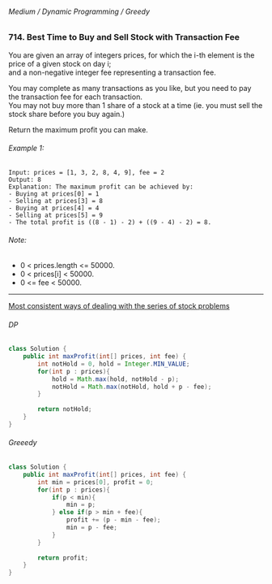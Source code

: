 ###### Medium / Dynamic Programming / Greedy

### 714. Best Time to Buy and Sell Stock with Transaction Fee

You are given an array of integers prices, for which the i-th element is the price of a given stock on day i;   
and a non-negative integer fee representing a transaction fee.

You may complete as many transactions as you like, but you need to pay the transaction fee for each transaction.   
You may not buy more than 1 share of a stock at a time (ie. you must sell the stock share before you buy again.)

Return the maximum profit you can make.

###### Example 1:
```
Input: prices = [1, 3, 2, 8, 4, 9], fee = 2
Output: 8
Explanation: The maximum profit can be achieved by:
- Buying at prices[0] = 1
- Selling at prices[3] = 8
- Buying at prices[4] = 4
- Selling at prices[5] = 9
- The total profit is ((8 - 1) - 2) + ((9 - 4) - 2) = 8.
```
###### Note:
- 0 < prices.length <= 50000.
- 0 < prices[i] < 50000.
- 0 <= fee < 50000.

***

[Most consistent ways of dealing with the series of stock problems](https://leetcode.com/problems/best-time-to-buy-and-sell-stock-with-transaction-fee/discuss/108870/Most-consistent-ways-of-dealing-with-the-series-of-stock-problems)

###### DP
```java
class Solution {
    public int maxProfit(int[] prices, int fee) {
        int notHold = 0, hold = Integer.MIN_VALUE;
        for(int p : prices){
            hold = Math.max(hold, notHold - p);
            notHold = Math.max(notHold, hold + p - fee);
        }
        
        return notHold;
    }
}
```
###### Greeedy
```java
class Solution {
    public int maxProfit(int[] prices, int fee) {
        int min = prices[0], profit = 0;
        for(int p : prices){
            if(p < min){
                min = p;
            } else if(p > min + fee){
                profit += (p - min - fee);
                min = p - fee;
            }
        }
        
        return profit;
    }
}
```
